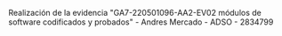 Realización de la evidencia "GA7-220501096-AA2-EV02 módulos de software codificados y probados" - Andres Mercado - ADSO - 2834799
